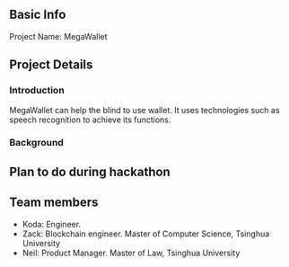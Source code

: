 ## Basic Info

Project Name: MegaWallet

## Project Details

### Introduction
MegaWallet can help the blind to use  wallet.
It uses technologies such as speech recognition to achieve its functions. 

### Background


## Plan to do during hackathon



## Team members

- Koda: Engineer. 
- Zack: Blockchain engineer. Master of Computer Science, Tsinghua University
- Neil: Product Manager. Master of Law, Tsinghua University
